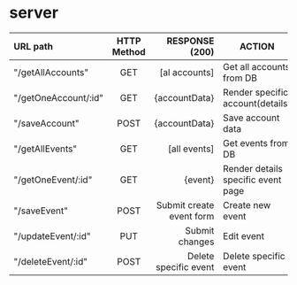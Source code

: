 # server

|  URL path  |  HTTP Method  |  RESPONSE (200)| ACTION   |
| :--------- |:-------------:| -------------: |----------|
"/getAllAccounts" | GET | [al accounts] |Get all accounts from DB
"/getOneAccount/:id"|GET|{accountData}|Render specific account(details)
"/saveAccount"|POST|{accountData}|Save account data 
"/getAllEvents"|GET| [all events]|Get events from DB
"/getOneEvent/:id"|GET|{event}|Render details specific event page
"/saveEvent"|POST|Submit create event form|Create new event
"/updateEvent/:id"|PUT|Submit changes|Edit event
"/deleteEvent/:id"|POST|Delete specific event|Delete specific event